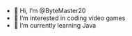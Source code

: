 - 👋 Hi, I’m @ByteMaster20
- 👀 I’m interested in coding video games
- 🌱 I’m currently learning Java

<!---
ByteMaster20/ByteMaster20 is a ✨ special ✨ repository because its `README.md` (this file) appears on your GitHub profile.
You can click the Preview link to take a look at your changes.
--->

